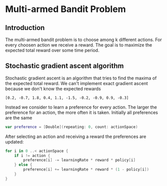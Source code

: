 #  Multi-armed Bandit Problem

## Introduction

The multi-armed bandit problem is to choose among k different actions. For every choosen action we receive a reward. The goal is to maximize the expected total reward over some time period.

## Stochastic gradient ascent algorithm
Stochastic gradient ascent is an algorithm that tries to find the maxima of the expected total reward. We can't implement exact gradient ascent because we don't know the expected rewards
```
[0.2, -0.7, 1.8, 0.4, 1.1, -1.5, -0.2, -0.9, 0.9, -0.3]
```
Instead we consider to learn a preference for every action. The larger the preference for an action, the more often it is taken. Initially all preferences are the same
```swift
var preference = [Double](repeating: 0, count: actionSpace)
```

After selecting an action and receiving a reward the preferences are updated:
```swift
for i in 0 ..< actionSpace {
    if i != action {
        preference[i] -= learningRate * reward * policy[i]
    } else {
        preference[i] += learningRate * reward * (1 - policy[i])
    }
}
```
